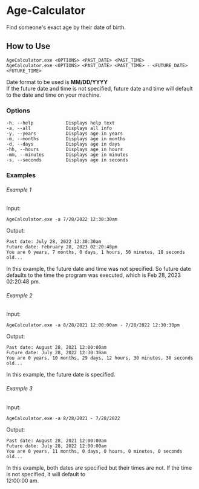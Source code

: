 # Age-Calculator
Find someone's exact age by their date of birth.
## How to Use
```
AgeCalculator.exe <OPTIONS> <PAST_DATE> <PAST_TIME>
AgeCalculator.exe <OPTIONS> <PAST_DATE> <PAST_TIME> - <FUTURE_DATE> <FUTURE_TIME> 
```
Date format to be used is **MM/DD/YYYY** <br>
If the future date and time is not specified, future date and time will default to the date and time on your machine. 
### Options
```
-h, --help            Displays help text
-a, --all             Displays all info 
-y, --years           Displays age in years
-m, --months          Displays age in months
-d, --days            Displays age in days
-hh, --hours          Displays age in hours
-mm, --minutes        Displays age in minutes
-s, --seconds         Displays age in seconds
```
### Examples
###### Example 1
Input:
```
AgeCalculator.exe -a 7/28/2022 12:30:30am
```
Output:
```
Past date: July 28, 2022 12:30:30am
Future date: February 28, 2023 02:20:48pm
You are 0 years, 7 months, 0 days, 1 hours, 50 minutes, 18 seconds old...
```
In this example, the future date and time was not specified. So future date defaults to the time the program was executed, which is
Feb 28, 2023 02:20:48 pm.

###### Example 2
Input:
```
AgeCalculator.exe -a 8/28/2021 12:00:00am - 7/28/2022 12:30:30pm
```
Output:
```
Past date: August 28, 2021 12:00:00am
Future date: July 28, 2022 12:30:30am
You are 0 years, 10 months, 29 days, 12 hours, 30 minutes, 30 seconds old...
```
In this example, the future date is specified.

###### Example 3
Input:
```
AgeCalculator.exe -a 8/28/2021 - 7/28/2022
```
Output:
```
Past date: August 28, 2021 12:00:00am
Future date: July 28, 2022 12:00:00am
You are 0 years, 11 months, 0 days, 0 hours, 0 minutes, 0 seconds old...
```
In this example, both dates are specified but their times are not. If the time is not specified, it will default to <br> 12:00:00 am.
